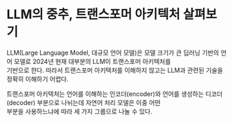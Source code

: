 # **LLM의 중추, 트랜스포머 아키텍처 살펴보기**  
LLM(Large Language Model, 대규모 언어 모델)은 모델 크기가 큰 딥러닝 기반의 언어 모델로 2024년 현재 대부분의 LLM이 트랜스포머 아키텍처를  
기반으로 한다. 따라서 트랜스포머 아키텍처를 이해하지 않고는 LLM과 관련된 기술을 정확히 이해하기 어렵다.  
  
트랜스포머 아키텍처는 언어를 이해하는 인코더(encoder)와 언어를 생성하는 디코더(decoder) 부분으로 나뉘는데 자연어 처리 모델은 이중 어떤  
부분을 사용하느냐에 따라 세 가지 그룹으로 나눌 수 있다. 